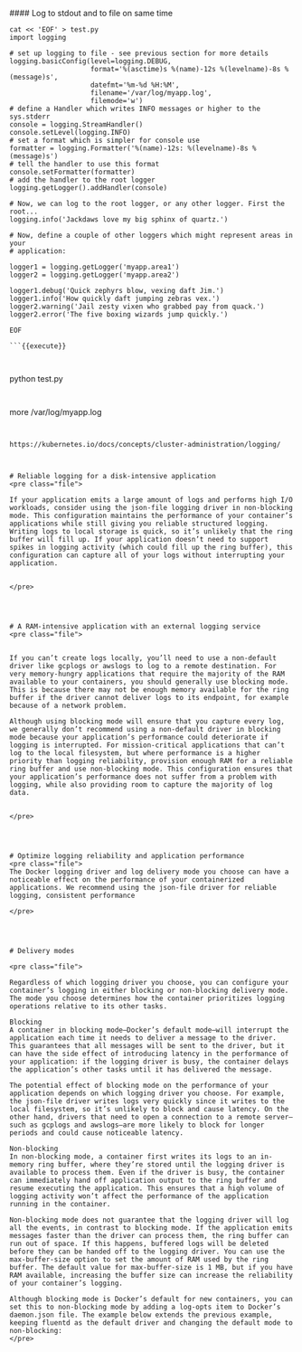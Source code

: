 #### Log to stdout and to file on same time






```
cat << 'EOF' > test.py
import logging

# set up logging to file - see previous section for more details
logging.basicConfig(level=logging.DEBUG,
                    format='%(asctime)s %(name)-12s %(levelname)-8s %(message)s',
                    datefmt='%m-%d %H:%M',
                    filename='/var/log/myapp.log',
                    filemode='w')
# define a Handler which writes INFO messages or higher to the sys.stderr
console = logging.StreamHandler()
console.setLevel(logging.INFO)
# set a format which is simpler for console use
formatter = logging.Formatter('%(name)-12s: %(levelname)-8s %(message)s')
# tell the handler to use this format
console.setFormatter(formatter)
# add the handler to the root logger
logging.getLogger().addHandler(console)

# Now, we can log to the root logger, or any other logger. First the root...
logging.info('Jackdaws love my big sphinx of quartz.')

# Now, define a couple of other loggers which might represent areas in your
# application:

logger1 = logging.getLogger('myapp.area1')
logger2 = logging.getLogger('myapp.area2')

logger1.debug('Quick zephyrs blow, vexing daft Jim.')
logger1.info('How quickly daft jumping zebras vex.')
logger2.warning('Jail zesty vixen who grabbed pay from quack.')
logger2.error('The five boxing wizards jump quickly.')

EOF

```{{execute}}



```
python test.py 
```{{execute}}


```
more /var/log/myapp.log
```{{execute}}


https://kubernetes.io/docs/concepts/cluster-administration/logging/



# Reliable logging for a disk-intensive application
<pre class="file">

If your application emits a large amount of logs and performs high I/O workloads, consider using the json-file logging driver in non-blocking mode. This configuration maintains the performance of your container’s applications while still giving you reliable structured logging. Writing logs to local storage is quick, so it’s unlikely that the ring buffer will fill up. If your application doesn’t need to support spikes in logging activity (which could fill up the ring buffer), this configuration can capture all of your logs without interrupting your application.


</pre>




# A RAM-intensive application with an external logging service
<pre class="file">


If you can’t create logs locally, you’ll need to use a non-default driver like gcplogs or awslogs to log to a remote destination. For very memory-hungry applications that require the majority of the RAM available to your containers, you should generally use blocking mode. This is because there may not be enough memory available for the ring buffer if the driver cannot deliver logs to its endpoint, for example because of a network problem.

Although using blocking mode will ensure that you capture every log, we generally don’t recommend using a non-default driver in blocking mode because your application’s performance could deteriorate if logging is interrupted. For mission-critical applications that can’t log to the local filesystem, but where performance is a higher priority than logging reliability, provision enough RAM for a reliable ring buffer and use non-blocking mode. This configuration ensures that your application’s performance does not suffer from a problem with logging, while also providing room to capture the majority of log data.


</pre>




# Optimize logging reliability and application performance
<pre class="file">
The Docker logging driver and log delivery mode you choose can have a noticeable effect on the performance of your containerized applications. We recommend using the json-file driver for reliable logging, consistent performance

</pre>




# Delivery modes

<pre class="file">

Regardless of which logging driver you choose, you can configure your container’s logging in either blocking or non-blocking delivery mode. The mode you choose determines how the container prioritizes logging operations relative to its other tasks.

Blocking
A container in blocking mode—Docker’s default mode—will interrupt the application each time it needs to deliver a message to the driver. This guarantees that all messages will be sent to the driver, but it can have the side effect of introducing latency in the performance of your application: if the logging driver is busy, the container delays the application’s other tasks until it has delivered the message.

The potential effect of blocking mode on the performance of your application depends on which logging driver you choose. For example, the json-file driver writes logs very quickly since it writes to the local filesystem, so it’s unlikely to block and cause latency. On the other hand, drivers that need to open a connection to a remote server—such as gcplogs and awslogs—are more likely to block for longer periods and could cause noticeable latency.

Non-blocking
In non-blocking mode, a container first writes its logs to an in-memory ring buffer, where they’re stored until the logging driver is available to process them. Even if the driver is busy, the container can immediately hand off application output to the ring buffer and resume executing the application. This ensures that a high volume of logging activity won’t affect the performance of the application running in the container.

Non-blocking mode does not guarantee that the logging driver will log all the events, in contrast to blocking mode. If the application emits messages faster than the driver can process them, the ring buffer can run out of space. If this happens, buffered logs will be deleted before they can be handed off to the logging driver. You can use the max-buffer-size option to set the amount of RAM used by the ring buffer. The default value for max-buffer-size is 1 MB, but if you have RAM available, increasing the buffer size can increase the reliability of your container’s logging.

Although blocking mode is Docker’s default for new containers, you can set this to non-blocking mode by adding a log-opts item to Docker’s daemon.json file. The example below extends the previous example, keeping fluentd as the default driver and changing the default mode to non-blocking:
</pre>
